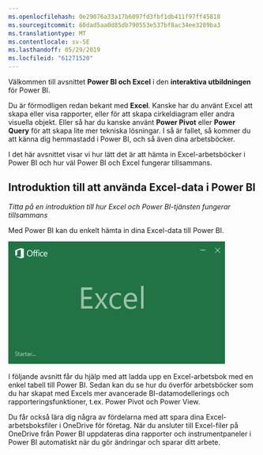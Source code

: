 ```yaml
---
ms.openlocfilehash: 0e29076a33a17b6097fd3fbf1db411f97ff45818
ms.sourcegitcommit: 60dad5aa0d85db790553e537bf8ac34ee3289ba3
ms.translationtype: MT
ms.contentlocale: sv-SE
ms.lasthandoff: 05/29/2019
ms.locfileid: "61271520"
---
```

Välkommen till avsnittet **Power BI och Excel** i den **interaktiva utbildningen** för Power BI.

Du är förmodligen redan bekant med **Excel**. Kanske har du använt Excel att skapa eller visa rapporter, eller för att skapa cirkeldiagram eller andra visuella objekt. Eller så har du kanske använt **Power Pivot** eller **Power Query** för att skapa lite mer tekniska lösningar. I så är fallet, så kommer du att känna dig hemmastadd i Power BI, och så även dina arbetsböcker.

I det här avsnittet visar vi hur lätt det är att hämta in Excel-arbetsböcker i Power BI och hur väl Power BI och Excel fungerar tillsammans.

## <a name="introduction-to-using-excel-data-in-power-bi"></a>Introduktion till att använda Excel-data i Power BI
*Titta på en introduktion till hur Excel och Power BI-tjänsten fungerar tillsammans*

Med Power BI kan du enkelt hämta in dina Excel-data till Power BI.

![](media/5-1-intro-excel-data/5-1_1.png)

I följande avsnitt får du hjälp med att ladda upp en Excel-arbetsbok med en enkel tabell till Power BI. Sedan kan du se hur du överför arbetsböcker som du har skapat med Excels mer avancerade BI-datamodellerings och rapporteringsfunktioner, t.ex. Power Pivot och Power View.

Du får också lära dig några av fördelarna med att spara dina Excel-arbetsboksfiler i OneDrive för företag. När du ansluter till Excel-filer på OneDrive från Power BI uppdateras dina rapporter och instrumentpaneler i Power BI automatiskt när du gör ändringar och sparar ditt arbete.

